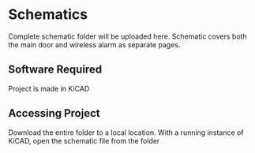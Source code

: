# Schematics
Complete schematic folder will be uploaded here. Schematic covers both the main door and wireless alarm as separate pages.

## Software Required
Project is made in KiCAD

## Accessing Project
Download the entire folder to a local location. With a running instance of KiCAD, open the schematic file from the folder
